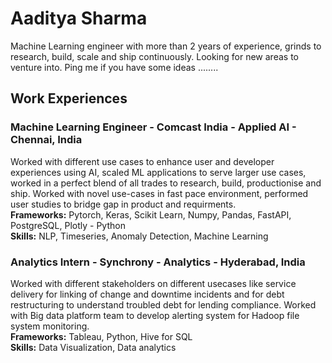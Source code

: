 
# Aaditya Sharma
 Machine Learning engineer with more than 2 years of experience, grinds to research, build, scale and ship continuously.
 Looking for new areas to venture into. 
 Ping me if you have some ideas ........

## Work Experiences
<!-- <img src = 'images/comcast_logo_icon_170338.png' height = '100px' width = '100px'> </img>  -->

### Machine Learning Engineer - Comcast India - Applied AI - Chennai, India 


Worked with different use cases to enhance user and developer experiences using AI, scaled ML applications to serve larger use cases, worked in a perfect blend of all trades to research, build, productionise and ship.
Worked with novel use-cases in fast pace environment, performed user studies to bridge gap in product and requirments.
<br>
<b>Frameworks:</b> Pytorch, Keras, Scikit Learn, Numpy, Pandas, FastAPI, PostgreSQL, Plotly - Python
<br>
<b>Skills:</b> NLP, Timeseries, Anomaly Detection, Machine Learning

### Analytics Intern -  Synchrony - Analytics - Hyderabad, India

Worked with different stakeholders on different usecases like service delivery for linking of change and downtime incidents and for debt restructuring to understand troubled debt for lending compliance.
Worked with Big data platform team to develop alerting system for Hadoop file system monitoring.
<br>
<b>Frameworks:</b> Tableau, Python, Hive for SQL
<br>
<b>Skills:</b> Data Visualization, Data analytics